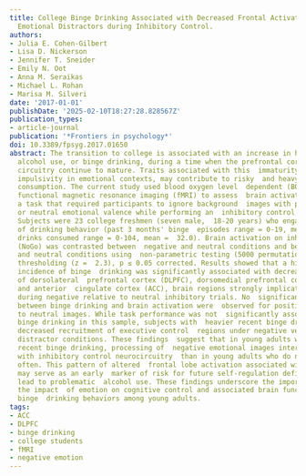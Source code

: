 ```yaml
---
title: College Binge Drinking Associated with Decreased Frontal Activation to Negative
  Emotional Distractors during Inhibitory Control.
authors:
- Julia E. Cohen-Gilbert
- Lisa D. Nickerson
- Jennifer T. Sneider
- Emily N. Oot
- Anna M. Seraikas
- Michael L. Rohan
- Marisa M. Silveri
date: '2017-01-01'
publishDate: '2025-02-10T18:27:28.828567Z'
publication_types:
- article-journal
publication: '*Frontiers in psychology*'
doi: 10.3389/fpsyg.2017.01650
abstract: The transition to college is associated with an increase in heavy episodic
  alcohol use, or binge drinking, during a time when the prefrontal cortex and  prefrontal-limbic
  circuitry continue to mature. Traits associated with this  immaturity, including
  impulsivity in emotional contexts, may contribute to risky  and heavy episodic alcohol
  consumption. The current study used blood oxygen level  dependent (BOLD) multiband
  functional magnetic resonance imaging (fMRI) to assess  brain activation during
  a task that required participants to ignore background  images with positive, negative,
  or neutral emotional valence while performing an  inhibitory control task (Go-NoGo).
  Subjects were 23 college freshmen (seven male,  18-20 years) who engaged in a range
  of drinking behavior (past 3 months' binge  episodes range = 0-19, mean = 4.6, total
  drinks consumed range = 0-104, mean =  32.0). Brain activation on inhibitory trials
  (NoGo) was contrasted between  negative and neutral conditions and between positive
  and neutral conditions using  non-parametric testing (5000 permutations) and cluster-based
  thresholding (z =  2.3), p ≤ 0.05 corrected. Results showed that a higher recent
  incidence of binge  drinking was significantly associated with decreased activation
  of dorsolateral  prefrontal cortex (DLPFC), dorsomedial prefrontal cortex (DMPFC),
  and anterior  cingulate cortex (ACC), brain regions strongly implicated in executive  functioning,
  during negative relative to neutral inhibitory trials. No  significant associations
  between binge drinking and brain activation were  observed for positive relative
  to neutral images. While task performance was not  significantly associated with
  binge drinking in this sample, subjects with  heavier recent binge drinking showed
  decreased recruitment of executive control  regions under negative versus neutral
  distractor conditions. These findings  suggest that in young adults with heavier
  recent binge drinking, processing of  negative emotional images interferes more
  with inhibitory control neurocircuitry  than in young adults who do not binge drink
  often. This pattern of altered  frontal lobe activation associated with binge drinking
  may serve as an early  marker of risk for future self-regulation deficits that could
  lead to problematic  alcohol use. These findings underscore the importance of understanding
  the impact  of emotion on cognitive control and associated brain functioning in
  binge  drinking behaviors among young adults.
tags:
- ACC
- DLPFC
- binge drinking
- college students
- fMRI
- negative emotion
---
```

